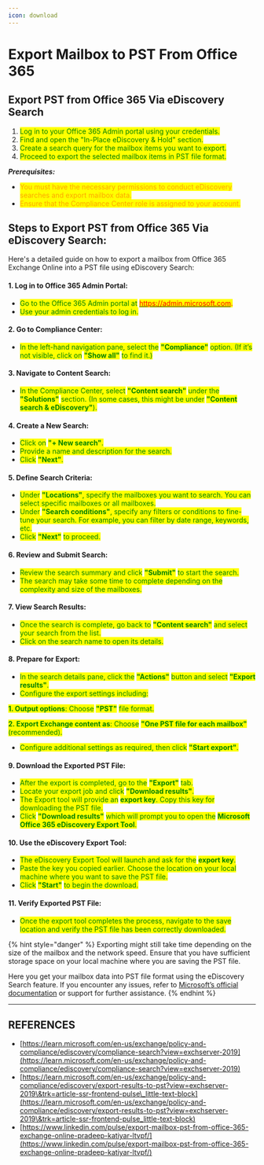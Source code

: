 ```yaml
---
icon: download
---
```


# Export Mailbox to PST From Office 365

## Export PST from Office 365 Via eDiscovery Search

1. <mark style="color:green;">Log in to your Office 365 Admin portal using your credentials.</mark>
2. <mark style="color:green;">Find and open the "In-Place eDiscovery & Hold" section.</mark>
3. <mark style="color:green;">Create a search query for the mailbox items you want to export.</mark>
4. <mark style="color:green;">Proceed to export the selected mailbox items in PST file format.</mark>

_**Prerequisites:**_

* <mark style="color:orange;">You must have the necessary permissions to conduct eDiscovery searches and export mailbox data.</mark>
* <mark style="color:orange;">Ensure that the Compliance Center role is assigned to your account.</mark>

## Steps to Export PST from Office 365 Via eDiscovery Search:

Here's a detailed guide on how to export a mailbox from Office 365 Exchange Online into a PST file using eDiscovery Search:

#### 1. Log in to Office 365 Admin Portal: <a href="#ember65" id="ember65"></a>

* <mark style="color:green;">Go to the Office 365 Admin portal at</mark> [<mark style="color:red;">https://admin.microsoft.com</mark>](https://admin.microsoft.com/)<mark style="color:red;">.</mark>
* <mark style="color:green;">Use your admin credentials to log in.</mark>

#### 2. Go to Compliance Center: <a href="#ember67" id="ember67"></a>

* <mark style="color:green;">In the left-hand navigation pane, select the</mark> <mark style="color:green;"></mark><mark style="color:green;">**"Compliance"**</mark> <mark style="color:green;"></mark><mark style="color:green;">option. (If it’s not visible, click on</mark> <mark style="color:green;"></mark><mark style="color:green;">**"Show all"**</mark> <mark style="color:green;"></mark><mark style="color:green;">to find it.)</mark>

#### 3. Navigate to Content Search: <a href="#ember69" id="ember69"></a>

* <mark style="color:green;">In the Compliance Center, select</mark> <mark style="color:green;"></mark><mark style="color:green;">**"Content search"**</mark> <mark style="color:green;"></mark><mark style="color:green;">under the</mark> <mark style="color:green;"></mark><mark style="color:green;">**"Solutions"**</mark> <mark style="color:green;"></mark><mark style="color:green;">section. (In some cases, this might be under</mark> <mark style="color:green;"></mark><mark style="color:green;">**"Content search & eDiscovery"**</mark><mark style="color:green;">).</mark>

#### 4. Create a New Search: <a href="#ember71" id="ember71"></a>

* <mark style="color:green;">Click on</mark> <mark style="color:green;"></mark><mark style="color:green;">**"+ New search"**</mark><mark style="color:green;">.</mark>
* <mark style="color:green;">Provide a name and description for the search.</mark>
* <mark style="color:green;">Click</mark> <mark style="color:green;"></mark><mark style="color:green;">**"Next"**</mark><mark style="color:green;">.</mark>

#### 5. Define Search Criteria: <a href="#ember73" id="ember73"></a>

* <mark style="color:green;">Under</mark> <mark style="color:green;"></mark><mark style="color:green;">**"Locations"**</mark><mark style="color:green;">, specify the mailboxes you want to search. You can select specific mailboxes or all mailboxes.</mark>
* <mark style="color:green;">Under</mark> <mark style="color:green;"></mark><mark style="color:green;">**"Search conditions"**</mark><mark style="color:green;">, specify any filters or conditions to fine-tune your search. For example, you can filter by date range, keywords, etc.</mark>
* <mark style="color:green;">Click</mark> <mark style="color:green;"></mark><mark style="color:green;">**"Next"**</mark> <mark style="color:green;"></mark><mark style="color:green;">to proceed.</mark>

#### 6. Review and Submit Search: <a href="#ember75" id="ember75"></a>

* <mark style="color:green;">Review the search summary and click</mark> <mark style="color:green;"></mark><mark style="color:green;">**"Submit"**</mark> <mark style="color:green;"></mark><mark style="color:green;">to start the search.</mark>
* <mark style="color:green;">The search may take some time to complete depending on the complexity and size of the mailboxes.</mark>

#### 7. View Search Results: <a href="#ember77" id="ember77"></a>

* <mark style="color:green;">Once the search is complete, go back to</mark> <mark style="color:green;"></mark><mark style="color:green;">**"Content search"**</mark> <mark style="color:green;"></mark><mark style="color:green;">and select your search from the list.</mark>
* <mark style="color:green;">Click on the search name to open its details.</mark>

#### 8. Prepare for Export: <a href="#ember79" id="ember79"></a>

* <mark style="color:green;">In the search details pane, click the</mark> <mark style="color:green;"></mark><mark style="color:green;">**"Actions"**</mark> <mark style="color:green;"></mark><mark style="color:green;">button and select</mark> <mark style="color:green;"></mark><mark style="color:green;">**"Export results"**</mark><mark style="color:green;">.</mark>
* <mark style="color:green;">Configure the export settings including:</mark>

<mark style="color:green;">**1. Output options**</mark><mark style="color:green;">: Choose</mark> <mark style="color:green;"></mark><mark style="color:green;">**"PST"**</mark> <mark style="color:green;"></mark><mark style="color:green;">file format.</mark>

<mark style="color:green;">**2. Export Exchange content as**</mark><mark style="color:green;">: Choose</mark> <mark style="color:green;"></mark><mark style="color:green;">**"One PST file for each mailbox"**</mark> <mark style="color:green;"></mark><mark style="color:green;">(recommended).</mark>

* <mark style="color:green;">Configure additional settings as required, then click</mark> <mark style="color:green;"></mark><mark style="color:green;">**"Start export"**</mark><mark style="color:green;">.</mark>

#### 9. Download the Exported PST File: <a href="#ember84" id="ember84"></a>

* <mark style="color:green;">After the export is completed, go to the</mark> <mark style="color:green;"></mark><mark style="color:green;">**"Export"**</mark> <mark style="color:green;"></mark><mark style="color:green;">tab.</mark>
* <mark style="color:green;">Locate your export job and click</mark> <mark style="color:green;"></mark><mark style="color:green;">**"Download results"**</mark><mark style="color:green;">.</mark>
* <mark style="color:green;">The Export tool will provide an</mark> <mark style="color:green;"></mark><mark style="color:green;">**export key**</mark><mark style="color:green;">. Copy this key for downloading the PST file.</mark>
* <mark style="color:green;">Click</mark> <mark style="color:green;"></mark><mark style="color:green;">**"Download results"**</mark> <mark style="color:green;"></mark><mark style="color:green;">which will prompt you to open the</mark> <mark style="color:green;"></mark><mark style="color:green;">**Microsoft Office 365 eDiscovery Export Tool**</mark><mark style="color:green;">.</mark>

#### 10. Use the eDiscovery Export Tool: <a href="#ember86" id="ember86"></a>

* <mark style="color:green;">The eDiscovery Export Tool will launch and ask for the</mark> <mark style="color:green;"></mark><mark style="color:green;">**export key**</mark><mark style="color:green;">.</mark>
* <mark style="color:green;">Paste the key you copied earlier. Choose the location on your local machine where you want to save the PST file.</mark>
* <mark style="color:green;">Click</mark> <mark style="color:green;"></mark><mark style="color:green;">**"Start"**</mark> <mark style="color:green;"></mark><mark style="color:green;">to begin the download.</mark>

#### 11. Verify Exported PST File: <a href="#ember88" id="ember88"></a>

* <mark style="color:green;">Once the export tool completes the process, navigate to the save location and verify the PST file has been correctly downloaded.</mark>

{% hint style="danger" %}
Exporting might still take time depending on the size of the mailbox and the network speed. Ensure that you have sufficient storage space on your local machine where you are saving the PST file.

Here you get your mailbox data into PST file format using the eDiscovery Search feature. If you encounter any issues, refer to [Microsoft’s official documentation](https://learn.microsoft.com/en-us/exchange/policy-and-compliance/ediscovery/export-results-to-pst?view=exchserver-2019\&trk=article-ssr-frontend-pulse_little-text-block) or support for further assistance.
{% endhint %}

***

## REFERENCES

* [https://learn.microsoft.com/en-us/exchange/policy-and-compliance/ediscovery/compliance-search?view=exchserver-2019](https://learn.microsoft.com/en-us/exchange/policy-and-compliance/ediscovery/compliance-search?view=exchserver-2019)
* [https://learn.microsoft.com/en-us/exchange/policy-and-compliance/ediscovery/export-results-to-pst?view=exchserver-2019\&trk=article-ssr-frontend-pulse\_little-text-block](https://learn.microsoft.com/en-us/exchange/policy-and-compliance/ediscovery/export-results-to-pst?view=exchserver-2019\&trk=article-ssr-frontend-pulse_little-text-block)
* [https://www.linkedin.com/pulse/export-mailbox-pst-from-office-365-exchange-online-pradeep-katiyar-ltvpf/](https://www.linkedin.com/pulse/export-mailbox-pst-from-office-365-exchange-online-pradeep-katiyar-ltvpf/)
